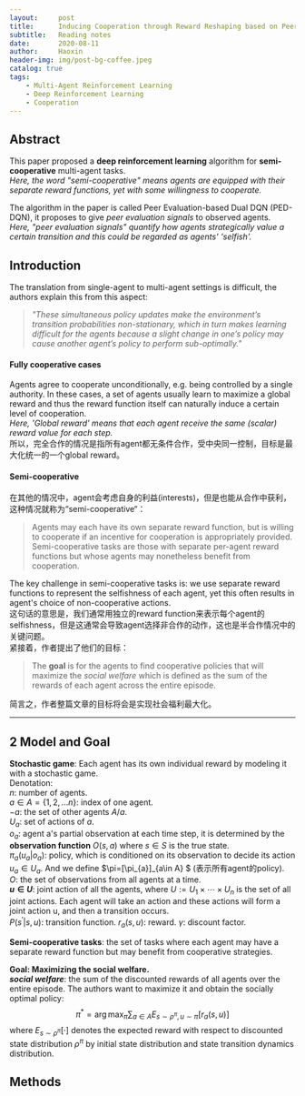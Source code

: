 ```yaml
---
layout:     post
title:      Inducing Cooperation through Reward Reshaping based on Peer Evaluations in Deep Multi-Agent Reinforcement Learning
subtitle:   Reading notes
date:       2020-08-11
author:     Haoxin
header-img: img/post-bg-coffee.jpeg
catalog: true
tags:
    - Multi-Agent Reinforcement Learning
    - Deep Reinforcement Learning
    - Cooperation
---
```


## Abstract  
This paper proposed a **deep reinforcement learning** algorithm for **semi-cooperative** multi-agent tasks.  
*Here, the word "semi-cooperative" means agents are equipped with their separate reward functions, yet with some willingness to cooperate.*  

The algorithm in the paper is called Peer Evaluation-based Dual DQN (PED-DQN), it proposes to give *peer evaluation signals* to observed agents.  
*Here, "peer evaluation signals" quantify how agents strategically value a certain transition and this could be regarded as agents' 'selfish'.*  


## Introduction  
The translation from single-agent to multi-agent settings is difficult, the authors explain this from this aspect:  
> *"These simultaneous policy updates make the environment’s transition probabilities non-stationary, which in turn makes learning difficult for the agents because a slight change in one’s policy may cause another agent’s policy to perform sub-optimally."*  

#### Fully cooperative cases  
Agents agree to cooperate unconditionally, e.g. being controlled by a single authority. In these cases, a set of agents usually learn to maximize a global  reward and thus the reward function itself can naturally induce a certain level of cooperation.  
*Here, 'Global reward' means that each agent receive the same (scalar) reward value for each step.*  
所以，完全合作的情况是指所有agent都无条件合作，受中央同一控制，目标是最大化统一的一个global reward。  
#### Semi-cooperative
在其他的情况中，agent会考虑自身的利益(interests)，但是也能从合作中获利，这种情况就称为“semi-cooperative“：  
> Agents may each have its own separate reward function, but is willing to cooperate if an incentive for cooperation is appropriately provided.  
> Semi-cooperative tasks are those with separate per-agent reward functions but whose agents may nonetheless benefit from cooperation.  

The key challenge in semi-cooperative tasks is: we use separate reward functions to represent the selfishness of each agent, yet this often results in agent's choice of non-cooperative actions.  
这句话的意思是，我们通常用独立的reward function来表示每个agent的selfishness，但是这通常会导致agent选择非合作的动作，这也是半合作情况中的关键问题。  
紧接着，作者提出了他们的目标：  
> The **goal** is for the agents to find cooperative policies that will maximize the *social welfare* which is defined as the sum of the rewards of each agent across the entire episode.  

简言之，作者整篇文章的目标将会是实现社会福利最大化。  

------

## 2 Model and Goal  
**Stochastic game**: Each agent has its own individual reward by modeling it with a stochastic game.  
Denotation:  
$n$: 	number of agents.  
$a\in A=\{1,2,...n\}$: 	index of one agent.  
$-a$: 	the set of other agents $A/a$.  
$U_{a}$: 	set of actions of $a$.  
$o_{a}$: 	agent a's partial observation at each time step, it is determined by the **observation function** $O(s,a)$ where $s\in S$ is the true state.  
$\pi_{a}(u_{a}|o_{a})$: 	policy, which is conditioned on its observation to decide its action $u_{a}\in U_{a}$. And we define $\pi=[\pi_{a}]_{a\in A} $ (表示所有agent的policy).  
$O$: 	the set of observations from all agents at a time.  
**$u\in U$**:	 joint action of all the agents, where $U:=U_{1}\times \cdots \times U_{n}$ is the set of all joint actions. Each agent will take an action and these actions will form a joint action u, and then a transition occurs.  
$P(s^{'}|s,u)$: 	transition function.     $r_{a}(s,u)$: reward.       $\gamma$: discount factor.   

**Semi-cooperative tasks**: the set of tasks where each agent may have a separate reward function but may benefit from cooperative strategies.  

**Goal: Maximizing the social welfare.**   
***social welfare***: the sum of the discounted rewards of all agents over the entire episode. The authors want to maximize it and obtain the socially optimal policy:
$$
\pi^{*}=\arg \max_{\pi}\sum_{a\in A}E_{s\sim\rho^{\pi},u\sim\pi}[r_{a}(s,u)]
$$
where  $E_{s\sim \rho^{\pi}}[·]$ denotes the expected reward with respect to discounted state distribution $\rho^{\pi}$ by initial state distribution and state transition dynamics distribution.  

## Methods